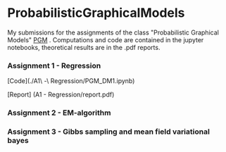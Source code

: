 # ProbabilisticGraphicalModels
My submissions for the assignments of the class "Probabilistic Graphical Models" [PGM](http://helios.mi.parisdescartes.fr/~platouch/mva/Introduction%20to%20Probabilistic%20Graphical%20Models%20-%20MVA.html) . Computations and code are contained in the jupyter notebooks, theoretical results are in the .pdf reports.

### Assignment 1 - Regression

[Code](./A1\ -\ Regression/PGM_DM1.ipynb)

[Report] (A1 - Regression/report.pdf)

### Assignment 2 - EM-algorithm

### Assignment 3 - Gibbs sampling and mean field variational bayes

